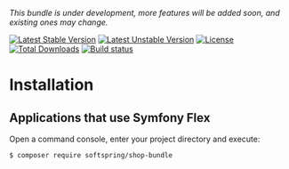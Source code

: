 
*This bundle is under development, more features will be added soon, and existing ones may change.*

[![Latest Stable Version](https://poser.pugx.org/softspring/shop-bundle/v/stable.svg)](https://packagist.org/packages/softspring/shop-bundle)
[![Latest Unstable Version](https://poser.pugx.org/softspring/shop-bundle/v/unstable.svg)](https://packagist.org/packages/softspring/shop-bundle)
[![License](https://poser.pugx.org/softspring/shop-bundle/license.svg)](https://packagist.org/packages/softspring/shop-bundle)
[![Total Downloads](https://poser.pugx.org/softspring/shop-bundle/downloads)](https://packagist.org/packages/softspring/shop-bundle)
[![Build status](https://travis-ci.com/softspring/shop-bundle.svg?branch=master)](https://travis-ci.com/softspring/shop-bundle)

# Installation

## Applications that use Symfony Flex

Open a command console, enter your project directory and execute:

```console
$ composer require softspring/shop-bundle
```
